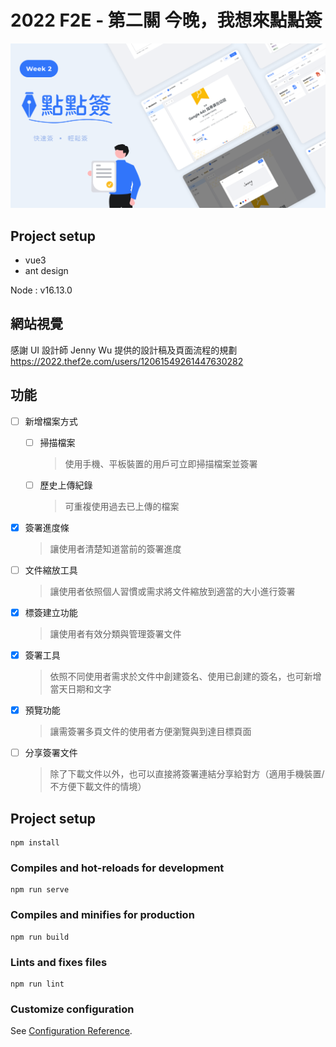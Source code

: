 # 2022 F2E - 第二關 今晚，我想來點點簽

![](https://github.com/npcenthusiasm/2022-f2e-week2/blob/master/public/static/banner.png)

## Project setup

- vue3
- ant design

Node : v16.13.0

## 網站視覺

感謝 UI 設計師 Jenny Wu 提供的設計稿及頁面流程的規劃  
https://2022.thef2e.com/users/12061549261447630282

## 功能

- [ ] 新增檔案方式

  - [ ] 掃描檔案
    > 使用手機、平板裝置的用戶可立即掃描檔案並簽署
  - [ ] 歷史上傳紀錄
    > 可重複使用過去已上傳的檔案

- [x] 簽署進度條

  > 讓使用者清楚知道當前的簽署進度

- [ ] 文件縮放工具

  > 讓使用者依照個人習慣或需求將文件縮放到適當的大小進行簽署

- [x] 標簽建立功能

  > 讓使用者有效分類與管理簽署文件

- [x] 簽署工具

  > 依照不同使用者需求於文件中創建簽名、使用已創建的簽名，也可新增當天日期和文字

- [x] 預覽功能

  > 讓需簽署多頁文件的使用者方便瀏覽與到達目標頁面

- [ ] 分享簽署文件
  > 除了下載文件以外，也可以直接將簽署連結分享給對方（適用手機裝置/不方便下載文件的情境）

## Project setup

```
npm install
```

### Compiles and hot-reloads for development

```
npm run serve
```

### Compiles and minifies for production

```
npm run build
```

### Lints and fixes files

```
npm run lint
```

### Customize configuration

See [Configuration Reference](https://cli.vuejs.org/config/).
